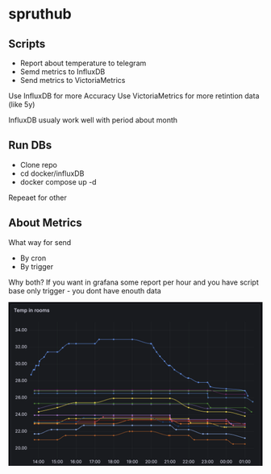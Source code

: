 # spruthub


## Scripts
- Report about temperature to telegram
- Semd metrics to InfluxDB
- Send metrics to VictoriaMetrics

Use InfluxDB for more Accuracy 
Use VictoriaMetrics for more retintion data (like 5y)

InfluxDB usualy work well with period about month

## Run DBs
- Clone repo
- cd docker/influxDB
- docker compose up -d

Repeaet for other

## About Metrics
What way for send
- By cron
- By trigger

Why both? If you want in grafana some report per hour and you have script base only trigger - you dont have enouth data

![result](result.png)
